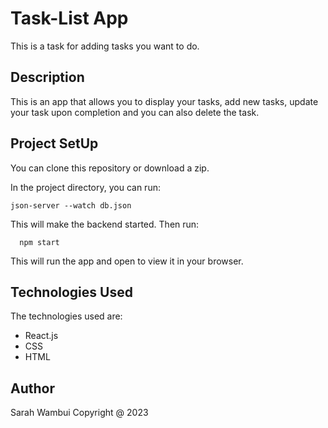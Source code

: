 # Task-List App
This is a task for adding tasks you want to do.

## Description
This is an app that allows you to display your tasks, add new tasks, update your task upon completion and you can also delete the task.


## Project SetUp
You can clone this repository or download a zip.

In the project directory, you can run:

    json-server --watch db.json

This will make the backend started. Then run:

      npm start   

This will run the app and open to view it in your browser.

## Technologies Used
The technologies used are:
<ul>
<li>React.js</li>
<li>CSS</li>
<li>HTML</li>
</ul>

## Author
Sarah Wambui
Copyright @ 2023